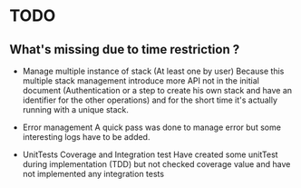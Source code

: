 # TODO
## What's missing due to time restriction ?

- Manage multiple instance of stack (At least one by user)
Because this multiple stack management introduce more API not in the initial document (Authentication or a step to create his own stack and have an identifier for the other operations) and for the short time it's actually running with a unique stack.

- Error management
A quick pass was done to manage error but some interesting logs have to be added.

- UnitTests Coverage and Integration test
Have created some unitTest during implementation (TDD) but not checked coverage value and have not implemented any integration tests